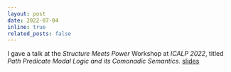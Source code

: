 ```yaml
---
layout: post
date: 2022-07-04
inline: true
related_posts: false
---
```


I gave a talk at the *Structure Meets Power* Workshop at *ICALP 2022*, titled *Path Predicate Modal Logic and its Comonadic Semantics*. [slides](https://www.cst.cam.ac.uk/files/smp2022-1745-goren.pdf)